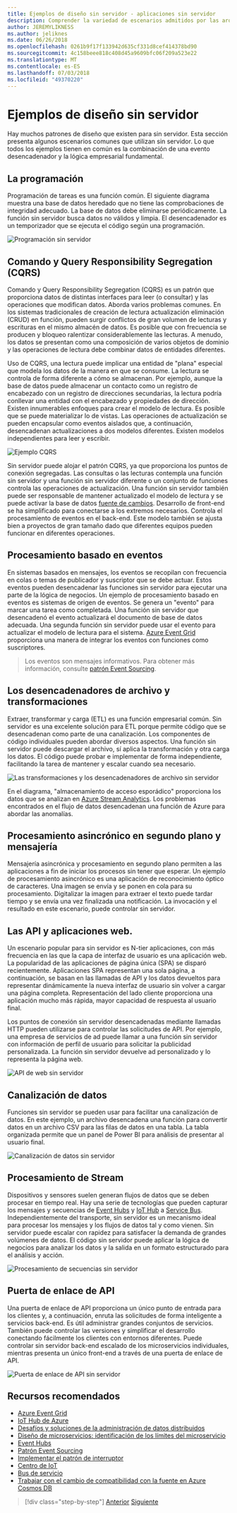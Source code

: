 ```yaml
---
title: Ejemplos de diseño sin servidor - aplicaciones sin servidor
description: Comprender la variedad de escenarios admitidos por las arquitecturas sin servidor y de programación y procesamiento basado en eventos a los desencadenadores de archivo y el proceso de flujo.
author: JEREMYLIKNESS
ms.author: jeliknes
ms.date: 06/26/2018
ms.openlocfilehash: 0261b9f17f133942d635cf331d8cef414378bd90
ms.sourcegitcommit: 4c158beee818c408d45a9609bfc06f209a523e22
ms.translationtype: MT
ms.contentlocale: es-ES
ms.lasthandoff: 07/03/2018
ms.locfileid: "49370220"
---
```

# <a name="serverless-design-examples"></a>Ejemplos de diseño sin servidor

Hay muchos patrones de diseño que existen para sin servidor. Esta sección presenta algunos escenarios comunes que utilizan sin servidor. Lo que todos los ejemplos tienen en común es la combinación de una evento desencadenador y la lógica empresarial fundamental.

## <a name="scheduling"></a>La programación

Programación de tareas es una función común. El siguiente diagrama muestra una base de datos heredado que no tiene las comprobaciones de integridad adecuado. La base de datos debe eliminarse periódicamente. La función sin servidor busca datos no válidos y limpia. El desencadenador es un temporizador que se ejecuta el código según una programación.

![Programación sin servidor](./media/serverless-scheduling.png)

## <a name="command-and-query-responsibility-segregation-cqrs"></a>Comando y Query Responsibility Segregation (CQRS)

Comando y Query Responsibility Segregation (CQRS) es un patrón que proporciona datos de distintas interfaces para leer (o consultar) y las operaciones que modifican datos. Aborda varios problemas comunes. En los sistemas tradicionales de creación de lectura actualización eliminación (CRUD) en función, pueden surgir conflictos de gran volumen de lecturas y escrituras en el mismo almacén de datos. Es posible que con frecuencia se producen y bloqueo ralentizar considerablemente las lecturas. A menudo, los datos se presentan como una composición de varios objetos de dominio y las operaciones de lectura debe combinar datos de entidades diferentes.

Uso de CQRS, una lectura puede implicar una entidad de "plana" especial que modela los datos de la manera en que se consume. La lectura se controla de forma diferente a cómo se almacenan. Por ejemplo, aunque la base de datos puede almacenar un contacto como un registro de encabezado con un registro de direcciones secundarias, la lectura podría conllevar una entidad con el encabezado y propiedades de dirección. Existen innumerables enfoques para crear el modelo de lectura. Es posible que se puede materializar lo de vistas. Las operaciones de actualización se pueden encapsular como eventos aislados que, a continuación, desencadenan actualizaciones a dos modelos diferentes. Existen modelos independientes para leer y escribir.

![Ejemplo CQRS](./media/cqrs-example.png)

Sin servidor puede alojar el patrón CQRS, ya que proporciona los puntos de conexión segregadas. Las consultas o las lecturas contempla una función sin servidor y una función sin servidor diferente o un conjunto de funciones controla las operaciones de actualización. Una función sin servidor también puede ser responsable de mantener actualizado el modelo de lectura y se puede activar la base de datos [fuente de cambios](https://docs.microsoft.com/azure/cosmos-db/change-feed). Desarrollo de front-end se ha simplificado para conectarse a los extremos necesarios. Controla el procesamiento de eventos en el back-end. Este modelo también se ajusta bien a proyectos de gran tamaño dado que diferentes equipos pueden funcionar en diferentes operaciones.

## <a name="event-based-processing"></a>Procesamiento basado en eventos

En sistemas basados en mensajes, los eventos se recopilan con frecuencia en colas o temas de publicador y suscriptor que se debe actuar. Estos eventos pueden desencadenar las funciones sin servidor para ejecutar una parte de la lógica de negocios. Un ejemplo de procesamiento basado en eventos es sistemas de origen de eventos. Se genera un "evento" para marcar una tarea como completada. Una función sin servidor que desencadenó el evento actualizará el documento de base de datos adecuada. Una segunda función sin servidor puede usar el evento para actualizar el modelo de lectura para el sistema. [Azure Event Grid](https://docs.microsoft.com/azure/event-grid/overview) proporciona una manera de integrar los eventos con funciones como suscriptores.

> Los eventos son mensajes informativos. Para obtener más información, consulte [patrón Event Sourcing](https://docs.microsoft.com/azure/architecture/patterns/event-sourcing).

## <a name="file-triggers-and-transformations"></a>Los desencadenadores de archivo y transformaciones

Extraer, transformar y carga (ETL) es una función empresarial común. Sin servidor es una excelente solución para ETL porque permite código que se desencadenan como parte de una canalización. Los componentes de código individuales pueden abordar diversos aspectos. Una función sin servidor puede descargar el archivo, sí aplica la transformación y otra carga los datos. El código puede probar e implementar de forma independiente, facilitando la tarea de mantener y escalar cuando sea necesario.

![Las transformaciones y los desencadenadores de archivo sin servidor](./media/serverless-file-triggers.png)

En el diagrama, "almacenamiento de acceso esporádico" proporciona los datos que se analizan en [Azure Stream Analytics](https://docs.microsoft.com/azure/stream-analytics). Los problemas encontrados en el flujo de datos desencadenan una función de Azure para abordar las anomalías.

## <a name="asynchronous-background-processing-and-messaging"></a>Procesamiento asincrónico en segundo plano y mensajería

Mensajería asincrónica y procesamiento en segundo plano permiten a las aplicaciones a fin de iniciar los procesos sin tener que esperar. Un ejemplo de procesamiento asincrónico es una aplicación de reconocimiento óptico de caracteres. Una imagen se envía y se ponen en cola para su procesamiento. Digitalizar la imagen para extraer el texto puede tardar tiempo y se envía una vez finalizada una notificación. La invocación y el resultado en este escenario, puede controlar sin servidor.

## <a name="web-apps-and-apis"></a>Las API y aplicaciones web.

Un escenario popular para sin servidor es N-tier aplicaciones, con más frecuencia en las que la capa de interfaz de usuario es una aplicación web. La popularidad de las aplicaciones de página única (SPA) se disparó recientemente. Aplicaciones SPA representan una sola página, a continuación, se basan en las llamadas de API y los datos devueltos para representar dinámicamente la nueva interfaz de usuario sin volver a cargar una página completa. Representación del lado cliente proporciona una aplicación mucho más rápida, mayor capacidad de respuesta al usuario final.

Los puntos de conexión sin servidor desencadenadas mediante llamadas HTTP pueden utilizarse para controlar las solicitudes de API. Por ejemplo, una empresa de servicios de ad puede llamar a una función sin servidor con información de perfil de usuario para solicitar la publicidad personalizada. La función sin servidor devuelve ad personalizado y lo representa la página web.

![API de web sin servidor](./media/serverless-web-api.png)

## <a name="data-pipeline"></a>Canalización de datos

Funciones sin servidor se pueden usar para facilitar una canalización de datos. En este ejemplo, un archivo desencadena una función para convertir datos en un archivo CSV para las filas de datos en una tabla. La tabla organizada permite que un panel de Power BI para análisis de presentar al usuario final.

![Canalización de datos sin servidor](./media/serverless-data-pipeline.png)

## <a name="stream-processing"></a>Procesamiento de Stream

Dispositivos y sensores suelen generan flujos de datos que se deben procesar en tiempo real. Hay una serie de tecnologías que pueden capturar los mensajes y secuencias de [Event Hubs](https://docs.microsoft.com/azure/event-hubs/event-hubs-what-is-event-hubs) y [IoT Hub](https://docs.microsoft.com/azure/iot-hub) a [Service Bus](/service-bus). Independientemente del transporte, sin servidor es un mecanismo ideal para procesar los mensajes y los flujos de datos tal y como vienen. Sin servidor puede escalar con rapidez para satisfacer la demanda de grandes volúmenes de datos. El código sin servidor puede aplicar la lógica de negocios para analizar los datos y la salida en un formato estructurado para el análisis y acción.

![Procesamiento de secuencias sin servidor](./media/serverless-stream-processing.png)

## <a name="api-gateway"></a>Puerta de enlace de API

Una puerta de enlace de API proporciona un único punto de entrada para los clientes y, a continuación, enruta las solicitudes de forma inteligente a servicios back-end. Es útil administrar grandes conjuntos de servicios. También puede controlar las versiones y simplificar el desarrollo conectando fácilmente los clientes con entornos diferentes. Puede controlar sin servidor back-end escalado de los microservicios individuales, mientras presenta un único front-end a través de una puerta de enlace de API.

![Puerta de enlace de API sin servidor](./media/serverless-api-gateway.png)

## <a name="recommended-resources"></a>Recursos recomendados

* [Azure Event Grid](https://docs.microsoft.com/azure/event-grid/overview)
* [IoT Hub de Azure](https://docs.microsoft.com/azure/iot-hub)
* [Desafíos y soluciones de la administración de datos distribuidos](../microservices-architecture/architect-microservice-container-applications/distributed-data-management.md)
* [Diseño de microservicios: identificación de los límites del microservicio](https://docs.microsoft.com/azure/architecture/microservices/microservice-boundaries)
* [Event Hubs](https://docs.microsoft.com/azure/event-hubs/event-hubs-what-is-event-hubs)
* [Patrón Event Sourcing](https://docs.microsoft.com/azure/architecture/patterns/event-sourcing)
* [Implementar el patrón de interruptor](../microservices-architecture/implement-resilient-applications/implement-circuit-breaker-pattern.md)
* [Centro de IoT](https://docs.microsoft.com/azure/iot-hub)
* [Bus de servicio](https://docs.microsoft.com/azure/service-bus)
* [Trabajar con el cambio de compatibilidad con la fuente en Azure Cosmos DB](https://docs.microsoft.com/azure/cosmos-db/change-feed)

>[!div class="step-by-step"]
[Anterior](serverless-architecture-considerations.md)
[Siguiente](azure-serverless-platform.md)